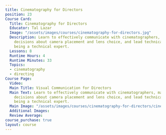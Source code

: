 ```yaml
---
title: Cinematography for Directors
position: 23
Course Card:
  Title: Cinematography for Directors
  Educator: Tal Lazar
  Image: "/assets/images/courses/cinematography-for-directors.jpg"
  Description: Learn to effectively communicate with cinematographers, make informed
    decisions about camera placement and lens choice, and lead technical teams without
    being a technical expert.
  Lessons: 8
  Runtime Hours: 4
  Runtime Minutes: 33
  Topics:
  - cinematography
  - directing
Course Page:
  Video: 
  Main Title: Visual Communication for Directors
  Main Text: Learn to effectively communicate with cinematographers, make informed
    decisions about camera placement and lens choice, and lead technical teams without
    being a technical expert.
  Main Image: "/assets/images/courses/cinematography-for-directors/cinematography-for-directors-main.jpg"
  Additional Images: 
  Review Average: 
course_purchase: true
layout: course
---
```


